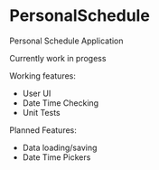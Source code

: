# PersonalSchedule
Personal Schedule Application

Currently work in progess

Working features:
  - User UI
  - Date Time Checking
  - Unit Tests
  
 Planned Features:
  - Data loading/saving
  - Date Time Pickers
